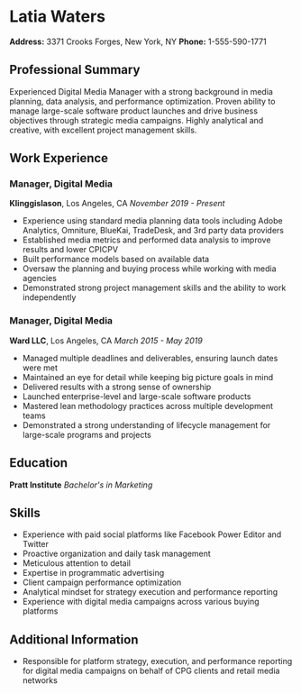 # Latia Waters

**Address:** 3371 Crooks Forges, New York, NY
**Phone:** 1-555-590-1771

## Professional Summary

Experienced Digital Media Manager with a strong background in media planning, data analysis, and performance optimization. Proven ability to manage large-scale software product launches and drive business objectives through strategic media campaigns. Highly analytical and creative, with excellent project management skills.

## Work Experience

### Manager, Digital Media
**Klinggislason**, Los Angeles, CA
*November 2019 - Present*

- Experience using standard media planning data tools including Adobe Analytics, Omniture, BlueKai, TradeDesk, and 3rd party data providers
- Established media metrics and performed data analysis to improve results and lower CPICPV
- Built performance models based on available data
- Oversaw the planning and buying process while working with media agencies
- Demonstrated strong project management skills and the ability to work independently

### Manager, Digital Media
**Ward LLC**, Los Angeles, CA
*March 2015 - May 2019*

- Managed multiple deadlines and deliverables, ensuring launch dates were met
- Maintained an eye for detail while keeping big picture goals in mind
- Delivered results with a strong sense of ownership
- Launched enterprise-level and large-scale software products
- Mastered lean methodology practices across multiple development teams
- Demonstrated a strong understanding of lifecycle management for large-scale programs and projects

## Education

**Pratt Institute**
*Bachelor's in Marketing*

## Skills

- Experience with paid social platforms like Facebook Power Editor and Twitter
- Proactive organization and daily task management
- Meticulous attention to detail
- Expertise in programmatic advertising
- Client campaign performance optimization
- Analytical mindset for strategy execution and performance reporting
- Experience with digital media campaigns across various buying platforms

## Additional Information

- Responsible for platform strategy, execution, and performance reporting for digital media campaigns on behalf of CPG clients and retail media networks